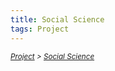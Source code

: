 ```yaml
---
title: Social Science
tags: Project
---
```

*<small>[Project](/tags/Project/index.html) > [Social Science](/2023/09/11/Project/Social-Science/index.html)</small>*